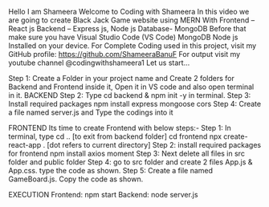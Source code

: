 Hello
I am Shameera
Welcome to Coding with Shameera
In this video we are going to create Black Jack Game website using MERN
With 
Frontend – React js
Backend – Express js, Node js
Database- MongoDB
Before that make sure you have
Visual Studio Code (VS Code)
MongoDB 
Node js
Installed on your device.
For Complete Coding used in this project, visit my GitHub profile: https://github.com/ShameeraBanuF
For output visit my youtube channel @codingwithshameera1
Let us start…

Step 1: Create a Folder in your project name and Create 2 folders for Backend and Frontend inside it, Open it in VS code and also open terminal in it.
BACKEND
Step 2: Type cd backend & npm init -y in terminal.
Step 3: Install required packages
	npm install express mongoose cors 
Step 4: Create a file named server.js and Type the codings into it

FRONTEND
Its time to create Frontend with below steps:-
Step 1: In terminal, type
	cd .. [to exit from backend folder]
	cd frontend
	npx create-react-app . [dot refers to current directory]
Step 2: install required packages for frontend
	npm install  axios moment
Step 3: Next delete all files in src folder and public folder
Step 4: go to src folder and create 2 files  App.js & App.css. type the code as shown.
Step 5: Create a file named GameBoard.js. Copy the code as shown.

EXECUTION
Frontend: npm start
Backend: node server.js

